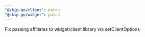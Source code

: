 ```yaml
---
"@skip-go/client": patch
"@skip-go/widget": patch
---
```


Fix passing affiliates to widget/client library via setClientOptions
